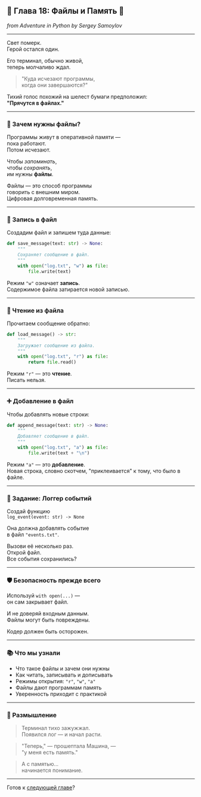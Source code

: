 ## 📂 Глава 18: Файлы и Память 💾  
*from Adventure in Python by Sergey Samoylov*

---

Свет померк.  
Герой остался один.

Его терминал, обычно живой,  
теперь молчаливо ждал.

> "Куда исчезают программы,  
> когда они завершаются?"

Тихий голос похожий на шелест бумаги предположил:  
**"Прячутся в файлах."**

---

### 📂 Зачем нужны файлы?

Программы живут в оперативной памяти —  
пока работают.  
Потом исчезают.

Чтобы *запоминать*,  
чтобы *сохранять*,  
им нужны **файлы**.

Файлы — это способ программы  
говорить с внешним миром.  
Цифровая долговременная память.

---

### 📝 Запись в файл

Создадим файл и запишем туда данные:

```python
def save_message(text: str) -> None:
    """
    Сохраняет сообщение в файл.
    """
    with open("log.txt", "w") as file:
        file.write(text)
```

Режим `"w"` означает **запись**.  
Содержимое файла затирается новой записью.

---

### 📖 Чтение из файла

Прочитаем сообщение обратно:

```python
def load_message() -> str:
    """
    Загружает сообщение из файла.
    """
    with open("log.txt", "r") as file:
        return file.read()
```

Режим `"r"` — это **чтение**.  
Писать нельзя.

---

### ➕ Добавление в файл

Чтобы добавлять новые строки:

```python
def append_message(text: str) -> None:
    """
    Добавляет сообщение в файл.
    """
    with open("log.txt", "a") as file:
        file.write(text + "\n")
```

Режим `"a"` — это **добавление**.  
Новая строка, словно скотчем, "приклеивается" к тому, что было в файле.

---

### 🧠 Задание: Логгер событий

Создай функцию  
`log_event(event: str) -> None`

Она должна добавлять событие  
в файл `"events.txt"`.

Вызови её несколько раз.  
Открой файл.  
Все события сохранились?

---

### 🛡 Безопасность прежде всего

Используй `with open(...)` —  
он сам закрывает файл.

И не доверяй входным данным.  
Файлы могут быть повреждены.

Кодер должен быть осторожен.

---

### 📚 Что мы узнали

- Что такое файлы и зачем они нужны  
- Как читать, записывать и дописывать  
- Режимы открытия: `"r"`, `"w"`, `"a"`  
- Файлы дают программам память  
- Уверенность приходит с практикой

---

### 🧠 Размышление

> Терминал тихо зажужжал.  
> Появился лог — и начал расти.

> "Теперь," — прошептала Машина, —  
> "у меня есть память."

> А с памятью…  
> начинается понимание.

---

Готов к [следующей главе](Chapter_19.md)?
